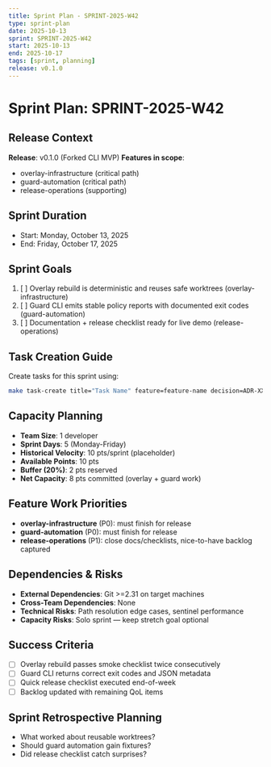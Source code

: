 ```yaml
---
title: Sprint Plan - SPRINT-2025-W42
type: sprint-plan
date: 2025-10-13
sprint: SPRINT-2025-W42
start: 2025-10-13
end: 2025-10-17
tags: [sprint, planning]
release: v0.1.0
---
```


# Sprint Plan: SPRINT-2025-W42

## Release Context
**Release**: v0.1.0 (Forked CLI MVP)
**Features in scope**:
- overlay-infrastructure (critical path)
- guard-automation (critical path)
- release-operations (supporting)

## Sprint Duration
- Start: Monday, October 13, 2025
- End: Friday, October 17, 2025

## Sprint Goals
1. [ ] Overlay rebuild is deterministic and reuses safe worktrees (overlay-infrastructure)
2. [ ] Guard CLI emits stable policy reports with documented exit codes (guard-automation)
3. [ ] Documentation + release checklist ready for live demo (release-operations)

## Task Creation Guide
Create tasks for this sprint using:
```bash
make task-create title="Task Name" feature=feature-name decision=ADR-XXX points=5
```

## Capacity Planning
- **Team Size**: 1 developer
- **Sprint Days**: 5 (Monday-Friday)
- **Historical Velocity**: 10 pts/sprint (placeholder)
- **Available Points**: 10 pts
- **Buffer (20%)**: 2 pts reserved
- **Net Capacity**: 8 pts committed (overlay + guard work)

## Feature Work Priorities
- **overlay-infrastructure** (P0): must finish for release
- **guard-automation** (P0): must finish for release
- **release-operations** (P1): close docs/checklists, nice-to-have backlog captured


## Dependencies & Risks
- **External Dependencies**: Git >=2.31 on target machines
- **Cross-Team Dependencies**: None
- **Technical Risks**: Path resolution edge cases, sentinel performance
- **Capacity Risks**: Solo sprint — keep stretch goal optional

## Success Criteria
- [ ] Overlay rebuild passes smoke checklist twice consecutively
- [ ] Guard CLI returns correct exit codes and JSON metadata
- [ ] Quick release checklist executed end-of-week
- [ ] Backlog updated with remaining QoL items

## Sprint Retrospective Planning
- What worked about reusable worktrees?
- Should guard automation gain fixtures?
- Did release checklist catch surprises?
